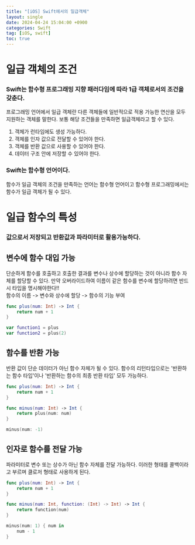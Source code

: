 ```yaml
---
title: "[iOS] Swift에서의 일급객체"
layout: single
date: 2024-04-24 15:04:00 +0900
categories: Swift
tag: [iOS, swift]
toc: true
---
```

 
# 일급 객체의 조건
### Swift는 함수형 프로그래밍 지향 패러다임에 따라 1급 객체로서의 조건을 갖춘다.
프로그래밍 언어에서 일급 객체란 다른 객체들에 일반적으로 적용 가능한 연산을 모두 지원하는 객체를 말한다. 
보통 해당 조건들을 만족하면 일급객체라고 할 수 있다. <br>
1. 객체가 런타임에도 생성 가능하다. <br>
2. 객체를 인자 값으로 전달할 수 있어야 한다. <br>
3. 객체를 반환 값으로 사용할 수 있어야 한다. <br>
4. 데이터 구조 안에 저장할 수 있어야 한다. <br>
### Swift는 함수형 언어이다.
함수가 일급 객체의 조건을 만족하는 언어는 함수형 언어이고 함수형 프로그래밍에서는 함수가 일급 객체가 될 수 있다.

# 일급 함수의 특성
### 값으로서 **저장**되고 **반환**값과 **파라미터**로 활용가능하다.
## 변수에 함수 대입 가능
단순하게 함수를 호출하고 호출한 결과를 변수나 상수에 할당하는 것이 아니라 함수 자체를 할당할 수 있다. 만약 오버라이드하여 이름이 같은 함수를 변수에 할당하려면 반드시 타입을 명시해야한다!!
<br>
함수의 이름 -> 변수와 상수에 할당 -> 함수의 기능 부여

```swift
func plus(num: Int) -> Int {
	return num + 1
}

var function1 = plus
var function2 = plus(2)
```

## 함수를 반환 가능
반환 값이 단순 데이터가 아닌 함수 자체가 될 수 있다. 함수의 리턴타입으로는 '반환하는 함수 타입'이나 '반환하는 함수의 최종 반환 타입' 모두 가능하다.

```swift
func plus(num: Int) -> Int {
    return num + 1
}

func minus(num: Int) -> Int {
    return plus(num: num)
}

minus(num: -1)
```

## 인자로 함수를 전달 가능
파라미터로 변수 또는 상수가 아닌 함수 자체를 전달 가능하다. 이러한 형태를 콜백이라고 부르며 클로저 형태로 사용하게 된다.

```swift
func plus(num: Int) -> Int {
	return num + 1
}

func minus(num: Int, function: (Int) -> Int) -> Int {
	return function(num)
}

minus(num: 1) { num in
    num - 1
}
```

